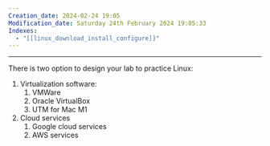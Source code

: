 ```yaml
---
Creation_date: 2024-02-24 19:05
Modification_date: Saturday 24th February 2024 19:05:33
Indexes:
  - "[[linux_download_install_configure]]"
---
```


----


There is two option to design your lab to practice Linux:
1. Virtualization software:
	1. VMWare
	2. Oracle VirtualBox
	3. UTM for Mac M1
2. Cloud services
	1. Google cloud services
	2. AWS services